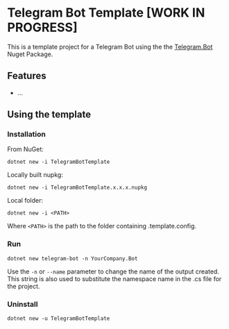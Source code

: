 # Telegram Bot Template [WORK IN PROGRESS]

This is a template project for a Telegram Bot using the the [Telegram.Bot](https://github.com/TelegramBots/telegram.bot) Nuget Package.

## Features

- ...

## Using the template

### Installation

From NuGet:

```
dotnet new -i TelegramBotTemplate
```

Locally built nupkg:

```
dotnet new -i TelegramBotTemplate.x.x.x.nupkg
```

Local folder:

```
dotnet new -i <PATH>
```

Where `<PATH>` is the path to the folder containing .template.config.

### Run

```
dotnet new telegram-bot -n YourCompany.Bot
```

Use the `-n` or `--name` parameter to change the name of the output created. This string is also used to substitute the namespace name in the .cs file for the project.

### Uninstall

```
dotnet new -u TelegramBotTemplate
```
